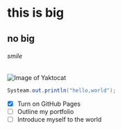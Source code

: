 # this is big
## no big
###### smile


![Image of Yaktocat](https://octodex.github.com/images/yaktocat.png)


```java
Systeam.out.println("hello,world");
```
- [x] Turn on GitHub Pages
- [ ] Outline my portfolio
- [ ] Introduce myself to the world
